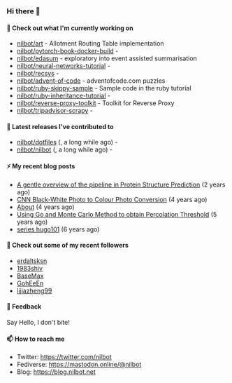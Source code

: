 ### Hi there 👋

#### 🌱 Check out what I'm currently working on

- [nilbot/art](https://github.com/nilbot/art) - Allotment Routing Table implementation
- [nilbot/pytorch-book-docker-build](https://github.com/nilbot/pytorch-book-docker-build) - 
- [nilbot/edasum](https://github.com/nilbot/edasum) - exploratory into event assisted summarisation
- [nilbot/neural-networks-tutorial](https://github.com/nilbot/neural-networks-tutorial) - 
- [nilbot/recsys](https://github.com/nilbot/recsys) - 
- [nilbot/advent-of-code](https://github.com/nilbot/advent-of-code) - adventofcode.com puzzles
- [nilbot/ruby-skippy-sample](https://github.com/nilbot/ruby-skippy-sample) - Sample code in the ruby tutorial
- [nilbot/ruby-inheritance-tutorial](https://github.com/nilbot/ruby-inheritance-tutorial) - 
- [nilbot/reverse-proxy-toolkit](https://github.com/nilbot/reverse-proxy-toolkit) - Toolkit for Reverse Proxy
- [nilbot/tripadvisor-scrapy](https://github.com/nilbot/tripadvisor-scrapy) - 

#### 🔭 Latest releases I've contributed to

- [nilbot/dotfiles](https://github.com/nilbot/dotfiles) ([](), a long while ago) - 
- [nilbot/nilbot](https://github.com/nilbot/nilbot) ([](), a long while ago) - 

#### ⚡ My recent blog posts

- [A gentle overview of the pipeline in Protein Structure Prediction](https://blog.nilbot.net/2018/12/pipeline-protein-structure-prediction/) (2 years ago)
- [CNN Black-White Photo to Colour Photo Conversion](https://blog.nilbot.net/2016/01/artificial-intelligence-cnn-convert-black-white-to-colour/) (4 years ago)
- [About](https://blog.nilbot.net/about/) (4 years ago)
- [Using Go and Monte Carlo Method to obtain Percolation Threshold](https://blog.nilbot.net/2015/02/go-percolation-threshold/) (5 years ago)
- [series hugo101](https://blog.nilbot.net/desc/series-hugo101/) (6 years ago)

#### 👯 Check out some of my recent followers

- [erdaltsksn](https://github.com/erdaltsksn)
- [1983shiv](https://github.com/1983shiv)
- [BaseMax](https://github.com/BaseMax)
- [GohEeEn](https://github.com/GohEeEn)
- [lijiazheng99](https://github.com/lijiazheng99)

#### 💬 Feedback

Say Hello, I don't bite!

#### 📫 How to reach me

- Twitter: https://twitter.com/nilbot
- Fediverse: https://mastodon.online/@nilbot
- Blog: https://blog.nilbot.net
